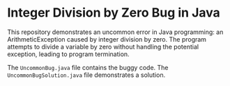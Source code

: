 # Integer Division by Zero Bug in Java

This repository demonstrates an uncommon error in Java programming: an ArithmeticException caused by integer division by zero. The program attempts to divide a variable by zero without handling the potential exception, leading to program termination.

The `UncommonBug.java` file contains the buggy code. The `UncommonBugSolution.java` file demonstrates a solution.